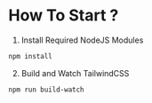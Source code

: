 # How To Start ?

1. Install Required NodeJS Modules

```bash
npm install
```

2. Build and Watch TailwindCSS

```bash
npm run build-watch
```
